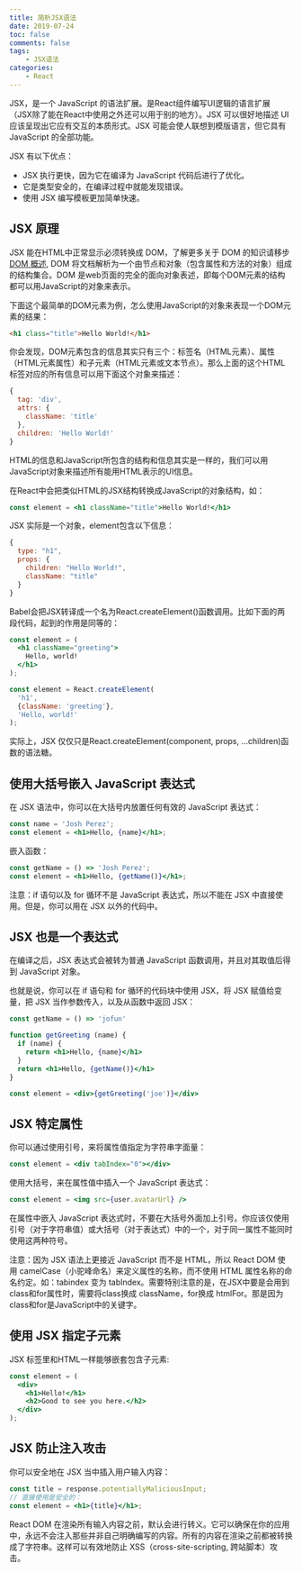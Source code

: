 ```yaml
---
title: 简析JSX语法
date: 2019-07-24
toc: false
comments: false
tags:
    - JSX语法
categories:
    - React
---
```


JSX，是一个 JavaScript 的语法扩展。是React组件编写UI逻辑的语言扩展（JSX除了能在React中使用之外还可以用于别的地方）。JSX 可以很好地描述 UI 应该呈现出它应有交互的本质形式。JSX 可能会使人联想到模版语言，但它具有 JavaScript 的全部功能。

<!--more-->

JSX 有以下优点：
* JSX 执行更快，因为它在编译为 JavaScript 代码后进行了优化。
* 它是类型安全的，在编译过程中就能发现错误。
* 使用 JSX 编写模板更加简单快速。

## JSX 原理
JSX 能在HTML中正常显示必须转换成 DOM，了解更多关于 DOM 的知识请移步[DOM 概述](https://developer.mozilla.org/zh-CN/docs/Web/API/Document_Object_Model/Introduction),
DOM 将文档解析为一个由节点和对象（包含属性和方法的对象）组成的结构集合。DOM 是web页面的完全的面向对象表述，即每个DOM元素的结构都可以用JavaScript的对象来表示。

下面这个最简单的DOM元素为例，怎么使用JavaScript的对象来表现一个DOM元素的结果：
```html
<h1 class="title">Hello World!</h1>
```
你会发现，DOM元素包含的信息其实只有三个：标签名（HTML元素）、属性（HTML元素属性）和子元素（HTML元素或文本节点）。那么上面的这个HTML标签对应的所有信息可以用下面这个对象来描述：
```js
{
  tag: 'div',
  attrs: {
    className: 'title'
  },
  children: 'Hello World!'
}
```
HTML的信息和JavaScript所包含的结构和信息其实是一样的，我们可以用JavaScript对象来描述所有能用HTML表示的UI信息。

在React中会把类似HTML的JSX结构转换成JavaScript的对象结构，如：
```jsx
const element = <h1 className="title">Hello World!</h1>
```
JSX 实际是一个对象，element包含以下信息：
```js
{
  type: "h1",
  props: {
    children: "Hello World!",
    className: "title"
  }
}
```
Babel会把JSX转译成一个名为React.createElement()函数调用。比如下面的两段代码，起到的作用是同等的：
```jsx
const element = (
  <h1 className="greeting">
    Hello, world!
  </h1>
);
```
```jsx
const element = React.createElement(
  'h1',
  {className: 'greeting'},
  'Hello, world!'
);
```
实际上，JSX 仅仅只是React.createElement(component, props, ...children)函数的语法糖。

## 使用大括号嵌入 JavaScript 表达式

在 JSX 语法中，你可以在大括号内放置任何有效的 JavaScript 表达式：
```jsx
const name = 'Josh Perez';
const element = <h1>Hello, {name}</h1>;
```

嵌入函数：
```jsx
const getName = () => 'Josh Perez';
const element = <h1>Hello, {getName()}</h1>;
```

注意：if 语句以及 for 循环不是 JavaScript 表达式，所以不能在 JSX 中直接使用。但是，你可以用在 JSX 以外的代码中。

## JSX 也是一个表达式

在编译之后，JSX 表达式会被转为普通 JavaScript 函数调用，并且对其取值后得到 JavaScript 对象。

也就是说，你可以在 if 语句和 for 循环的代码块中使用 JSX，将 JSX 赋值给变量，把 JSX 当作参数传入，以及从函数中返回 JSX：
```jsx
const getName = () => 'jofun'

function getGreeting (name) {
  if (name) {
    return <h1>Hello, {name}</h1>
  }
  return <h1>Hello, {getName()}</h1>
}

const element = <div>{getGreeting('joe')}</div>
```

## JSX 特定属性

你可以通过使用引号，来将属性值指定为字符串字面量：
```jsx
const element = <div tabIndex="0"></div>
```

使用大括号，来在属性值中插入一个 JavaScript 表达式：
```jsx
const element = <img src={user.avatarUrl} />
```
在属性中嵌入 JavaScript 表达式时，不要在大括号外面加上引号。你应该仅使用引号（对于字符串值）或大括号（对于表达式）中的一个，对于同一属性不能同时使用这两种符号。

注意：因为 JSX 语法上更接近 JavaScript 而不是 HTML，所以 React DOM 使用 camelCase（小驼峰命名）来定义属性的名称，而不使用 HTML 属性名称的命名约定。如：tabindex 变为 tabIndex。需要特别注意的是，在JSX中要是会用到class和for属性时，需要将class换成 className，for换成 htmlFor。那是因为class和for是JavaScript中的关键字。

## 使用 JSX 指定子元素

JSX 标签里和HTML一样能够嵌套包含子元素:
```jsx
const element = (
  <div>
    <h1>Hello!</h1>
    <h2>Good to see you here.</h2>
  </div>
);
```

## JSX 防止注入攻击

你可以安全地在 JSX 当中插入用户输入内容：
```jsx
const title = response.potentiallyMaliciousInput;
// 直接使用是安全的：
const element = <h1>{title}</h1>;
```
React DOM 在渲染所有输入内容之前，默认会进行转义。它可以确保在你的应用中，永远不会注入那些并非自己明确编写的内容。所有的内容在渲染之前都被转换成了字符串。这样可以有效地防止 XSS（cross-site-scripting, 跨站脚本）攻击。